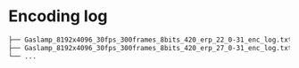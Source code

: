 # Encoding log

```bash
├── Gaslamp_8192x4096_30fps_300frames_8bits_420_erp_22_0-31_enc_log.txt
├── Gaslamp_8192x4096_30fps_300frames_8bits_420_erp_27_0-31_enc_log.txt
└── ...
```
